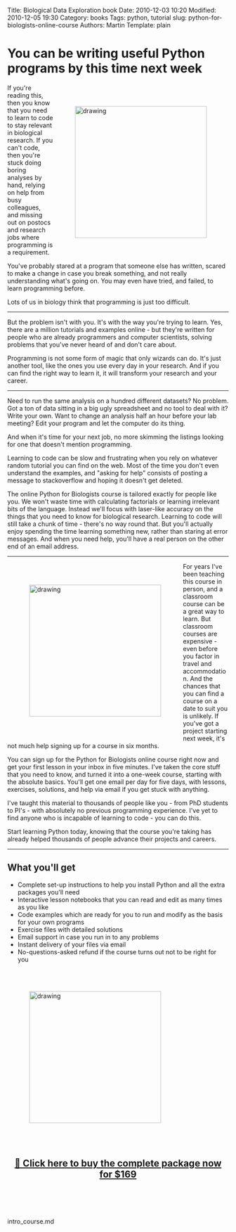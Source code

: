 Title: Biological Data Exploration book
Date: 2010-12-03 10:20
Modified: 2010-12-05 19:30
Category: books
Tags: python, tutorial
slug: python-for-biologists-online-course
Authors: Martin
Template: plain


# You can be writing useful Python programs by this time next week

<img src="/images/course_laptop_1.jpg" alt="drawing" width="300" style="float:right; margin:50px;"/>

If you're reading this, then you know that you need to learn to code to stay relevant in biological research. If you can't code, then you're stuck doing boring analyses by hand, relying on help from busy colleagues, and missing out on postocs and research jobs where programming is a requirement.

You've probably stared at a program that someone else has written, scared to make a change in case you break something, and not really understanding what's going on. You may even have tried, and failed, to learn programming before.

Lots of us in biology think that programming is just too difficult.

---


But the problem isn't with you. It's with the way you're trying to learn. Yes, there are a million tutorials and examples online - but they're written for people who are already programmers and computer scientists, solving problems that you've never heard of and don't care about.

Programming is not some form of magic that only wizards can do. It's just another tool, like the ones you use every day in your research. And if you can find the right way to learn it, it will transform your research and your career.

---


Need to run the same analysis on a hundred different datasets? No problem. Got a ton of data sitting in a big ugly spreadsheet and no tool to deal with it? Write your own. Want to change an analysis half an hour before your lab meeting? Edit your program and let the computer do its thing.

And when it's time for your next job, no more skimming the listings looking for one that doesn't mention programming.

Learning to code can be slow and frustrating when you rely on whatever random tutorial you can find on the web. Most of the time you don't even understand the examples, and "asking for help" consists of posting a message to stackoverflow and hoping it doesn't get deleted.

The online Python for Biologists course is tailored exactly for people like you. We won't waste time with calculating factorials or learning irrelevant bits of the language. Instead we'll focus with laser-like accuracy on the things that you need to know for biological research. Learning to code will still take a chunk of time - there's no way round that. But you'll actually enjoy spending the time learning something new, rather than staring at error messages. And when you need help, you'll have a real person on the other end of an email address.

---

<img src="/images/course_laptop_2.jpg" alt="drawing" width="300" style="float:left; margin:50px;"/>

For years I've been teaching this course in person, and a classroom course can be a great way to learn. But classroom courses are expensive - even before you factor in travel and accommodation. And the chances that you can find a course on a date to suit you is unlikely. If you've got a project starting next week, it's not much help signing up for a course in six months.

You can sign up for the Python for Biologists online course right now and get your first lesson in your inbox in five minutes. I've taken the core stuff that you need to know, and turned it into a one-week course, starting with the absolute basics. You'll get one email per day for five days, with lessons, exercises, solutions, and help via email if you get stuck with anything.

I've taught this material to thousands of people like you - from PhD students to PI's - with absolutely no previous programming experience. I've yet to find anyone who is incapable of learning to code - you can do this.

Start learning Python today, knowing that the course you're taking has already helped thousands of people advance their projects and careers. 

---



## What you'll get



   -  Complete set-up instructions to help you install Python and all the extra packages you'll need
   - Interactive lesson notebooks that you can read and edit as many times as you like
   - Code examples which are ready for you to run and modify as the basis for your own programs
   - Exercise files with detailed solutions
   - Email support in case you run in to any problems
   - Instant delivery of your files via email
   - No-questions-asked refund if the course turns out not to be right for you


<img src="/images/course_laptop_2.jpg" alt="drawing" width="300" style="float:left; margin:50px;"/>
<br style="clear:both" />
<script src="https://gumroad.com/js/gumroad.js"></script>
<h2 style="text-align:center;">
<a href="https://gumroad.com/l/VLEmr?wanted=True" data-gumroad-single-product="true">🛒 Click here to buy the complete package now for $169</a>
</h2>
<br style="clear:both" /><br style="clear:both" /><br style="clear:both" /><br style="clear:both" />
intro_course.md
